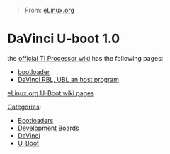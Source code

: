 > From: [eLinux.org](http://eLinux.org/DaVinci_U-boot_1.0 "http://eLinux.org/DaVinci_U-boot_1.0")


# DaVinci U-boot 1.0



the [official TI Processor wiki](http://processors.wiki.ti.com) has the
following pages:

-   [bootloader](http://processors.wiki.ti.com/index.php?title=Linux_Toolchain#Bootloader)
-   [DaVinci RBL, UBL an host
    program](http://processors.wiki.ti.com/index.php?title=RBL_UBL_and_host_program)

[eLinux.org U-Boot wiki pages](http://eLinux.org/U-Boot "U-Boot")


[Categories](http://eLinux.org/Special:Categories "Special:Categories"):

-   [Bootloaders](http://eLinux.org/Category:Bootloaders "Category:Bootloaders")
-   [Development
    Boards](http://eLinux.org/Category:Development_Boards "Category:Development Boards")
-   [DaVinci](http://eLinux.org/Category:DaVinci "Category:DaVinci")
-   [U-Boot](http://eLinux.org/Category:U-Boot "Category:U-Boot")

